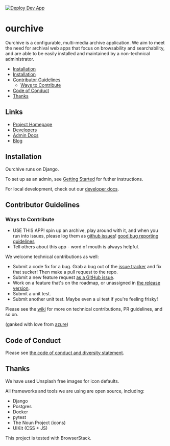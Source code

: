 [![Deploy Dev App](https://github.com/c-e-p/ourchive/actions/workflows/deploy_dev_app.yml/badge.svg?branch=development)](https://github.com/c-e-p/ourchive/actions/workflows/deploy_dev_app.yml)

# ourchive

Ourchive is a configurable, multi-media archive application. We aim to meet the need for archival web apps that focus on browsability and searchability, and are able to be easily installed and maintained by a non-technical administrator.

<!-- MarkdownTOC -->

- [Installation](#links)
- [Installation](#installation)
- [Contributor Guidelines](#contributor-guidelines)
    - [Ways to Contribute](#ways-to-contribute)
- [Code of Conduct](#code-of-conduct)
- [Thanks](#thanks)

<!-- /MarkdownTOC -->

<a name="links"></a>
## Links

- [Project Homepage](https://getourchive.io)
- [Developers](https://developer.getourchive.io)
- [Admin Docs](https://docs.getourchive.io/tag/admin-docs/)
- [Blog](https://docs.getourchive.io/tag/blog/)


<a name="installation"></a>
## Installation

Ourchive runs on Django.

To set up as an admin, see [Getting Started](https://docs.getourchive.io/admin-getting-started/) for futher instructions.

For local development, check out our [developer docs](https://developer.getourchive.io).


<a name="contributor-guidelines"></a>
## Contributor Guidelines

<a name="ways-to-contribute"></a>
### Ways to Contribute

- USE THIS APP! spin up an archive, play around with it, and when you run into issues, please log them as [github issues][github issues]! [good bug reporting guidelines](https://www.joelonsoftware.com/2000/11/08/painless-bug-tracking/)
- Tell others about this app - word of mouth is always helpful.

We welcome technical contributions as well:

- Submit a code fix for a bug. Grab a bug out of the [issue tracker][github issues] and fix that sucker! Then make a pull request to the repo.
- Submit a new feature request [as a GitHub issue][github issues].
- Work on a feature that's on the roadmap, or unassigned in [the release version](https://planning.ourchive.io/project/ourchive-beta/kanban).
- Submit a unit test.
- Submit another unit test. Maybe even a ui test if you're feeling frisky!

Please see the [wiki](https://github.com/c-e-p/ourchive/wiki) for more on technical contributions, PR guidelines, and so on.

(ganked with love from [azure](https://azure.github.io/guidelines/))


<a name="code-of-conduct"></a>
## Code of Conduct

Please see [the code of conduct and diversity statement](codeofconduct.md).

<a name="thanks"></a>
## Thanks

We have used Unsplash free images for icon defaults.

All frameworks and tools we are using are open source, including:

- Django
- Postgres
- Docker
- pytest
- The Noun Project (icons)
- UIKit (CSS + JS)

This project is tested with BrowserStack.

[github issues]: https://github.com/c-e-p/ourchive/issues
[pull request guidelines]: .github/PULL_REQUEST_TEMPLATE/pr_feature_template.md
